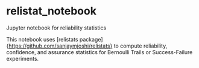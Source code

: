 # relistat_notebook
Jupyter notebook for reliability statistics

This notebook uses [relistats package]{https://github.com/sanjaymjoshi/relistats}
to compute reliability, confidence, and assurance statistics for Bernoulli
Trails or Success-Failure experiments.